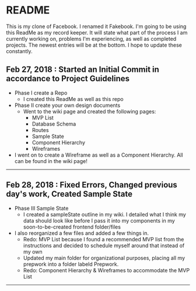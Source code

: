 # README

This is my clone of Facebook. I renamed it Fakebook. I'm going to be using this ReadMe as my record keeper. It will state what part of the process I am currently working on, problems I'm experiencing, as well as completed projects. The newest entries will be at the bottom. I hope to update these constantly.

Feb 27, 2018 : Started an Initial Commit in accordance to Project Guidelines
--------------------------------------------------------------------------------

- Phase I create a Repo
  - I created this ReadMe as well as this repo
- Phase II create your own design documents
  - Went to the wiki page and created the following pages:
    - MVP List
    - Database Schema
    - Routes
    - Sample State
    - Component Hierarchy
    - Wireframes
- I went on to create a Wireframe as well as a Component Hierarchy. All can be found in the wiki page!

--------------------------------------------------------------------------------

Feb 28, 2018 : Fixed Errors, Changed previous day's work, Created Sample State
--------------------------------------------------------------------------------

- Phase III Sample State
  - I created a sampleState outline in my wiki. I detailed what I think my data should look like before I pass it into my components in my soon-to-be-created frontend folder/files
- I also reorganized a few files and added a few things in.
  - Redo: MVP List because I found a recommended MVP list from the instructions and decided to schedule myself around that instead of my own
  - Updated my main folder for organizational purposes, placing all my prepwork into a folder labeld Prepwork.
  - Redo: Component Hierarchy & Wireframes to accommodate the MVP List

--------------------------------------------------------------------------------

